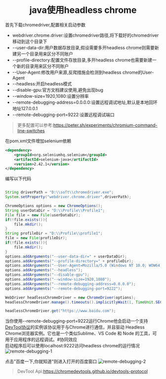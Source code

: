 # <center>java使用headless chrome
首先下载chromedriver,配置相关启动参数
- webdriver.chrome.driver:设置chromedriver路径,将下载好的chromedriver移动到这个目录下
- --user-data-dir:用户数据存放目录,假设需要多开headless chrome则需要新建另一个目录用来区分不同账户
- --profile-directory:配置文件存放目录,多开headless chrome也需要新建一个新的目录用来区分不同账户
- --User-Agent:修改用户来源,反爬措施会检测到headless chrome的User-Agent
- --headless:开启headless模式
- --disable-gpu:官方文档建议使用,避免出现bug
- --window-size=1920,1080:设置分辨率
- --remote-debugging-address=0.0.0.0:设置远程调试地址,默认是本地回环地址127.0.0.1
- --remote-debugging-port=9222:设置远程调试端口

> 更多配置可以参考:https://peter.sh/experiments/chromium-command-line-switches

在pom.xml文件增加selenium依赖
```xml
<dependency>
    <groupId>org.seleniumhq.selenium</groupId>
    <artifactId>selenium-java</artifactId>
    <version>2.42.1</version>
</dependency>
```

编写以下代码
```java

String driverPath = "D:\\soft\\chromedriver.exe";
System.setProperty("webdriver.chrome.driver",driverPath);

ChromeOptions options = new ChromeOptions();
String userDataDir = "D:\\Profile\\Profile1";
File file = new File(userDataDir);
if(!file.exists()){
    file.mkdir();
}
String profileDir = "D:\\Profile\\profile1";
file = new File(profileDir);
if(!file.exists()){
    file.mkdir();
}
options.addArguments("--user-data-dir=" + userDataDir);
options.addArguments("--profile-directory=" + profileDir);
options.addArguments("--User-Agent=Mozilla/5.0 (Windows NT 10.0; WOW64) AppleWebKit/537.36 (KHTML, like Gecko) Chrome/71.0.3578.80 Safari/537.36");
options.addArguments("--headless");
options.addArguments("--disable-gpu");
options.addArguments("--window-size=1920,1080");
options.addArguments("--remote-debugging-address=0.0.0.0");
options.addArguments("--remote-debugging-port=9222");

WebDriver headlessChromeDriver = new ChromeDriver(options);
headlessChromeDriver.manage().timeouts().implicitlyWait(1, TimeUnit.SECONDS);

headlessChromeDriver.get("https://www.baidu.com");
```
当你使用--remote-debugging-port=9222运行Chrome他会启动一个支持[DevTool协议](https://chromedevtools.github.io/devtools-protocol)的实例该协议用于与Chrome进行通信，并且驱动 Headless Chrome浏览器实例。它也是一个类似Sublime、VS Code 和 Node 的工具，可用于应用程序的远程调试。#协同效应<br/>
启动程序后可以使用localhost:9222访问headless chrome的运行情况
![remote-debugging-1](https://raw.githubusercontent.com/zdg39/Z-Spider/master/headless-chrome/images/remote-debugging-1.png)

点击"百度一下,你就知道"则进入打开的百度窗口
![remote-debugging-2](https://raw.githubusercontent.com/zdg39/Z-Spider/master/headless-chrome/images/remote-debugging-2.png)

>DevTool Api:https://chromedevtools.github.io/devtools-protocol
